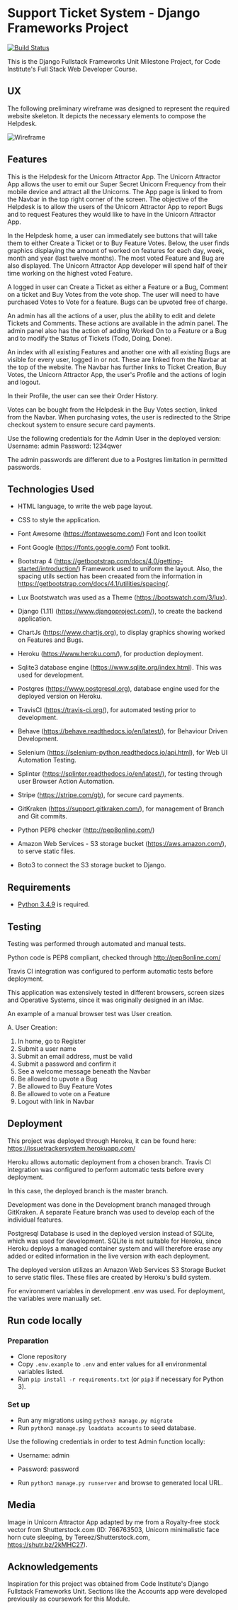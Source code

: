 # Support Ticket System - Django Frameworks Project


[![Build Status](https://travis-ci.org/Mgsignorelli/unicornticket.svg?branch=master)](https://travis-ci.org/Mgsignorelli/unicornticket)

This is the Django Fullstack Frameworks Unit Milestone Project, for Code Institute's Full Stack Web Developer Course.


## UX
The following preliminary wireframe was designed to represent the required website skeleton. It depicts the necessary elements to compose the Helpdesk.

![Wireframe](static/img/uniMock1.png "Wireframe") 

## Features
This is the Helpdesk for the Unicorn Attractor App. The Unicorn Attractor App allows the user to emit our Super Secret Unicorn Frequency from their mobile device and attract 
all the Unicorns. The App page is linked to from the Navbar in the top right corner of the screen. The objective of the Helpdesk is to allow the users of the Unicorn Attractor App to report Bugs and to request Features 
they would like to have in the Unicorn Attractor App. 


In the Helpdesk home, a user can immediately see buttons that will take them to either Create a Ticket or to Buy Feature Votes.
Below, the user finds graphics displaying the amount of worked on features for each day, week, month and year (last twelve months).
The most voted Feature and Bug are also displayed. 
The Unicorn Attractor App developer will spend half of their time working on the highest voted Feature.

A logged in user can Create a Ticket as either a Feature or a Bug, Comment on a ticket and Buy Votes from the vote shop.
The user will need to have purchased Votes to Vote for a feature. 
Bugs can be upvoted free of charge.

An admin has all the actions of a user, plus the ability to edit and delete Tickets and Comments. These actions are available in the admin panel.
The admin panel also has the action of adding Worked On to a Feature or a Bug and to modify the Status of Tickets (Todo, Doing, Done).

An index with all existing Features and another one with all existing Bugs are visible for every user, logged in or not. These are linked from the Navbar at the top of the website. The Navbar has further links to Ticket Creation, Buy Votes,
the Unicorn Attractor App, the user's Profile and the actions of login and logout. 

In their Profile, the user can see their Order History.


Votes can be bought from the Helpdesk in the Buy Votes section, linked from the Navbar. 
When purchasing votes, the user is redirected to the Stripe checkout system to ensure secure card payments. 




Use the following credentials for the Admin User in the deployed version:
Username: admin
Password: 1234qwer

The admin passwords are different due to a Postgres limitation in permitted passwords.


## Technologies Used

- HTML language, to write the web page layout. 

- CSS to style the application.

- Font Awesome (https://fontawesome.com/)
    Font and Icon toolkit

- Font Google (https://fonts.google.com/)
    Font toolkit.

- Bootstrap 4 (https://getbootstrap.com/docs/4.0/getting-started/introduction/)
    Framework used to uniform the layout. Also, the spacing utils section has been creaated from the information in https://getbootstrap.com/docs/4.1/utilities/spacing/.
    
- Lux Bootstwatch was used as a Theme (https://bootswatch.com/3/lux).

- Django (1.11) (https://www.djangoproject.com/), to create the backend application.

- ChartJs (https://www.chartjs.org), to display graphics showing worked on Features and Bugs.

- Heroku (https://www.heroku.com/), for production deployment.
    
- Sqlite3 database engine (https://www.sqlite.org/index.html). This was used for development.

- Postgres (https://www.postgresql.org), database engine used for the deployed version on Heroku.

- TravisCI (https://travis-ci.org/), for automated testing prior to development.

- Behave (https://behave.readthedocs.io/en/latest/), for Behaviour Driven Development.

- Selenium (https://selenium-python.readthedocs.io/api.html), for Web UI Automation Testing.

- Splinter (https://splinter.readthedocs.io/en/latest/), for testing through user Browser Action Automation.

- Stripe (https://stripe.com/gb), for secure card payments.

- GitKraken (https://support.gitkraken.com/), for management of Branch and Git commits.

- Python PEP8 checker (http://pep8online.com/)

- Amazon Web Services - S3 storage bucket (https://aws.amazon.com/), to serve static files.

- Boto3 to connect the S3 storage bucket to Django.



## Requirements
- [Python 3.4.9](https://www.python.org/downloads/release/python-349/) is required.



## Testing

Testing was performed through automated and manual tests. 

Python code is PEP8 compliant, checked through http://pep8online.com/

Travis CI integration was configured to perform automatic tests before deployment.

This application was extensively tested in different browsers, 
screen sizes and Operative Systems, since it was originally designed in an iMac.


An example of a manual browser test was User creation.

A. User Creation:
  1. In home, go to Register
  2. Submit a user name
  3. Submit an email address, must be valid
  4. Submit a password and confirm it
  5. See a welcome message beneath the Navbar
  6. Be allowed to upvote a Bug
  7. Be allowed to Buy Feature Votes
  8. Be allowed to vote on a Feature
  9. Logout with link in Navbar
  
  
## Deployment

This project was deployed through Heroku, it can be found here:
https://issuetrackersystem.herokuapp.com/

Heroku allows automatic deployment from a chosen branch.
Travis CI integration was configured to perform automatic tests before every deployment.

In this case, the deployed branch is the master branch. 

Development was done in the Development branch managed through GitKraken.
A separate Feature branch was used to develop each of the individual features.

Postgresql Database is used in the deployed version instead of SQLite, which was used for development. SQLite is not 
suitable for Heroku, since Heroku deploys a managed container system and will therefore erase any added or edited 
information in the live version with each deployment.

The deployed version utilizes an Amazon Web Services S3 Storage Bucket to serve static files. These files are created by Heroku's build system.

For environment variables in development .env was used. For deployment, the variables were manually set.



## Run code locally
### Preparation 
- Clone repository
- Copy `.env.example` to `.env` and enter values for all environmental variables listed.
- Run `pip install -r requirements.txt` (or `pip3` if necessary for Python 3).

### Set up
- Run any migrations using `python3 manage.py migrate`
- Run `python3 manage.py loaddata accounts` to seed database. 

Use the following credentials in order to test Admin function locally:
 - Username: admin
 - Password: password

- Run `python3 manage.py runserver` and browse to generated local URL.




## Media
Image in Unicorn Attractor App adapted by me from a Royalty-free stock vector from Shutterstock.com (ID: 766763503, Unicorn minimalistic face 
horn cute sleeping, by Tereez/Shutterstock.com, https://shutr.bz/2kMHC27).

## Acknowledgements
Inspiration for this project was obtained from Code Institute's Django Fullstack Frameworks Unit.
Sections like the Accounts app were developed previously as coursework for this Module.